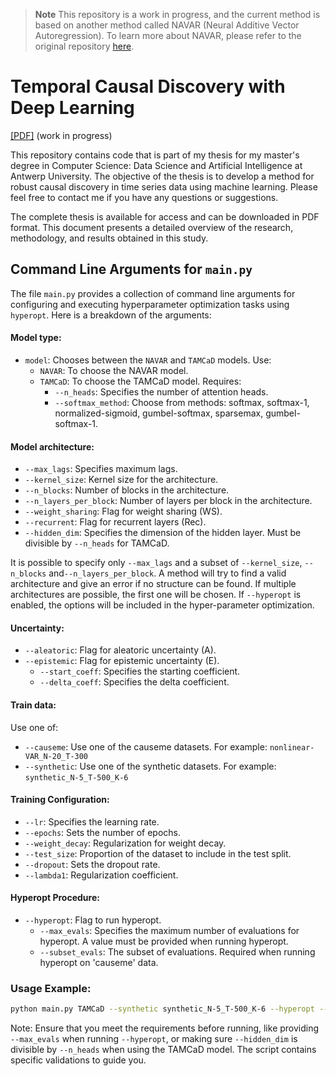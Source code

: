 > **Note**
> This repository is a work in progress, and the current method is based on another method called NAVAR (Neural Additive Vector Autoregression). To learn more about NAVAR, please refer to the original repository [here](https://github.com/bartbussmann/NAVAR).

# Temporal Causal Discovery with Deep Learning

[[PDF]](https://raw.githubusercontent.com/m4urin/temporal-causal-discovery/main/thesis.pdf) (work in progress)

This repository contains code that is part of my thesis for my master's degree in Computer Science: Data Science and Artificial Intelligence at Antwerp University.
The objective of the thesis is to develop a method for robust causal discovery in time series data using machine learning.
Please feel free to contact me if you have any questions or suggestions.

The complete thesis is available for access and can be downloaded in PDF format. This document presents a detailed overview of the research, methodology, and results obtained in this study.

## Command Line Arguments for `main.py`

The file `main.py` provides a collection of command line arguments for configuring and executing hyperparameter optimization tasks using `hyperopt`. 
Here is a breakdown of the arguments:

#### Model type:
- `model`: Chooses between the `NAVAR` and `TAMCaD` models. Use:
  - `NAVAR`: To choose the NAVAR model.
  - `TAMCaD`: To choose the TAMCaD model. Requires:
    - `--n_heads`: Specifies the number of attention heads.
    - `--softmax_method`: Choose from methods: softmax, softmax-1, normalized-sigmoid, gumbel-softmax, sparsemax, gumbel-softmax-1.

#### Model architecture:

- `--max_lags`: Specifies maximum lags.
- `--kernel_size`: Kernel size for the architecture.
- `--n_blocks`: Number of blocks in the architecture.
- `--n_layers_per_block`: Number of layers per block in the architecture.
- `--weight_sharing`: Flag for weight sharing (WS).
- `--recurrent`: Flag for recurrent layers (Rec).
- `--hidden_dim`: Specifies the dimension of the hidden layer. Must be divisible by `--n_heads` for TAMCaD.

It is possible to specify only `--max_lags` and a subset of `--kernel_size`, `--n_blocks` and`--n_layers_per_block`. 
A method will try to find a valid architecture and give an error if no structure can be found. 
If multiple architectures are possible, the first one will be chosen. 
If `--hyperopt` is enabled, the options will be included in the hyper-parameter optimization.

#### Uncertainty:
- `--aleatoric`: Flag for aleatoric uncertainty (A).
- `--epistemic`: Flag for epistemic uncertainty (E).
  - `--start_coeff`: Specifies the starting coefficient.
  - `--delta_coeff`: Specifies the delta coefficient.

#### Train data:
Use one of:
- `--causeme`: Use one of the causeme datasets. For example: `nonlinear-VAR_N-20_T-300`
- `--synthetic`: Use one of the synthetic datasets. For example: `synthetic_N-5_T-500_K-6`

#### Training Configuration:
- `--lr`: Specifies the learning rate.
- `--epochs`: Sets the number of epochs.
- `--weight_decay`: Regularization for weight decay.
- `--test_size`: Proportion of the dataset to include in the test split.
- `--dropout`: Sets the dropout rate.
- `--lambda1`: Regularization coefficient.

#### Hyperopt Procedure:
- `--hyperopt`: Flag to run hyperopt.
  - `--max_evals`: Specifies the maximum number of evaluations for hyperopt. A value must be provided when running hyperopt.
  - `--subset_evals`: The subset of evaluations. Required when running hyperopt on 'causeme' data.

### Usage Example:

```bash
python main.py TAMCaD --synthetic synthetic_N-5_T-500_K-6 --hyperopt --max_evals 50 --dropout 0.3
```

Note: Ensure that you meet the requirements before running, like providing `--max_evals` when running `--hyperopt`, or making sure `--hidden_dim` is divisible by `--n_heads` when using the TAMCaD model. The script contains specific validations to guide you.